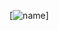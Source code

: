 [![name](https://cdn.discordapp.com/attachments/969840354541043753/1046256430887481354/Untitled156_20221126204917.png)]
